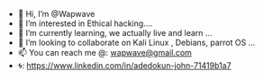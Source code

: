 - 👋 Hi, I’m @Wapwave
- 👀 I’m interested in Ethical hacking....
- 🌱 I’m currently learning, we actually live and learn ...
- 💞️ I’m looking to collaborate on Kali Linux , Debians, parrot OS ...
- 📫 You can reach me @: wapwave@gmail.com
- 🌀: https://www.linkedin.com/in/adedokun-john-71419b1a7
